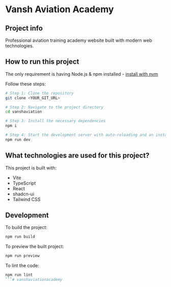 # Vansh Aviation Academy

## Project info

Professional aviation training academy website built with modern web technologies.

## How to run this project

The only requirement is having Node.js & npm installed - [install with nvm](https://github.com/nvm-sh/nvm#installing-and-updating)

Follow these steps:

```sh
# Step 1: Clone the repository
git clone <YOUR_GIT_URL>

# Step 2: Navigate to the project directory
cd vanshaviation

# Step 3: Install the necessary dependencies
npm i

# Step 4: Start the development server with auto-reloading and an instant preview
npm run dev
```

## What technologies are used for this project?

This project is built with:

- Vite
- TypeScript
- React
- shadcn-ui
- Tailwind CSS

## Development

To build the project:
```sh
npm run build
```

To preview the built project:
```sh
npm run preview
```

To lint the code:
```sh
npm run lint
```# vanshaviationacademy
